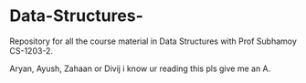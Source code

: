 # Data-Structures-
Repository for all the course material in Data Structures with Prof Subhamoy CS-1203-2.

Aryan, Ayush, Zahaan or Divij i know ur reading this pls give me an A. 
